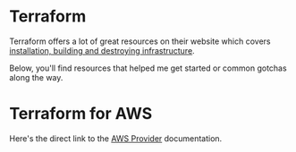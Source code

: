 # Terraform 
Terraform offers a lot of great resources on their website which covers [installation, building and destroying infrastructure](https://developer.hashicorp.com/tutorials/library?product=terraform). 

Below, you'll find resources that helped me get started or common gotchas along the way. 

# Terraform for AWS
Here's the direct link to the [AWS Provider](https://registry.terraform.io/providers/hashicorp/aws/latest/docs) documentation. 